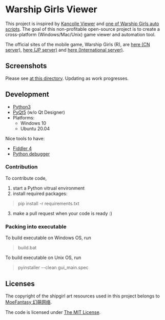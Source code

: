 # Warship Girls Viewer

This project is inspired by [Kancolle Viewer](https://github.com/poooi/poi) and [one of Warship Girls auto scripts](https://github.com/ProtectorMoe). The goal of this non-profitable open-source project is to create a cross-platform (Windows/Mac/Unix) game viewer and automation tool.

The official sites of the mobile game, Warship Girls (R), are [here (CN server)](http://www.jianniang.com/), [here (JP server)](http://ssr.moefantasy.co.jp/) and [here (International server)](http://www.warshipgirls.com/en/).

## Screenshots

Please see [at this directory](screenshots). Updating as work progresses.

## Development

- [Python3](https://www.python.org/)
- [PyQt5](https://doc.qt.io/qtforpython/) (w/o Qt Designer)
- Platforms:
	- Windows 10
	- Ubuntu 20.04

Nice tools to have:

- [Fiddler 4](https://www.telerik.com/fiddler)
- [Python debugger](https://docs.python.org/3/library/pdb.html)

### Contribution

To contribute code,

1. start a Python vitrual environment
2. install required packages:

> pip install -r requirements.txt

3. make a pull request when your code is ready :)

### Packing into executable

To build executable on Windows OS, run

> build.bat

To build executable on Unix OS, run

> pyinstaller --clean gui_main.spec

## Licenses

The copyright of the shipgirl art resources used in this project belongs to [MoeFantasy 幻萌网络](https://www.moefantasy.com/).

The code is licensed under [The MIT License](https://github.com/WarshipGirls/WGViewer/blob/master/LICENSE.txt).
